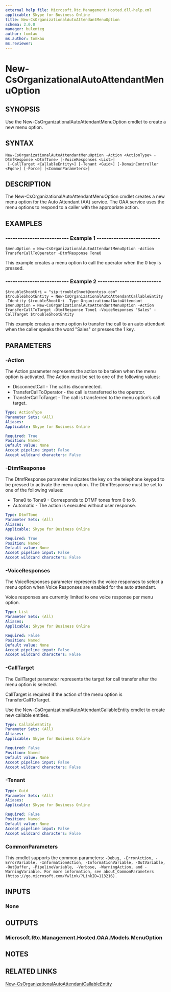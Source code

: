 ```yaml
---
external help file: Microsoft.Rtc.Management.Hosted.dll-help.xml
applicable: Skype for Business Online
title: New-CsOrganizationalAutoAttendantMenuOption
schema: 2.0.0
manager: bulenteg
author: tomtau
ms.author: tomkau
ms.reviewer:
---
```


# New-CsOrganizationalAutoAttendantMenuOption

## SYNOPSIS
Use the New-CsOrganizationalAutoAttendantMenuOption cmdlet to create a new menu option.

## SYNTAX

```
New-CsOrganizationalAutoAttendantMenuOption -Action <ActionType> -DtmfResponse <DtmfTone> [-VoiceResponses <List>]
 [-CallTarget <CallableEntity>] [-Tenant <Guid>] [-DomainController <Fqdn>] [-Force] [<CommonParameters>]
```

## DESCRIPTION
The New-CsOrganizationalAutoAttendantMenuOption cmdlet creates a new menu option for the Auto Attendant (AA) service. The OAA service uses the menu options to respond to a caller with the appropriate action.


## EXAMPLES

### -------------------------- Example 1 -------------------------- 
```
$menuOption = New-CsOrganizationalAutoAttendantMenuOption -Action TransferCallToOperator -DtmfResponse Tone0
```

This example creates a menu option to call the operator when the 0 key is pressed.

### -------------------------- Example 2 -------------------------- 
```
$troubleShootUri = "sip:troubleShoot@contoso.com"
$troubleShootEntity = New-CsOrganizationalAutoAttendantCallableEntity -Identity $troubleShootUri -Type OrganizationalAutoAttendant
$menuOption = New-CsOrganizationalAutoAttendantMenuOption -Action TransferCallToTarget -DtmfResponse Tone1 -VoiceResponses "Sales" -CallTarget $troubleShootEntity
```

This example creates a menu option to transfer the call to an auto attendant when the caller speaks the word "Sales" or presses the 1 key.


## PARAMETERS

### -Action
The Action parameter represents the action to be taken when the menu option is activated. The Action must be set to one of the following values:

- DisconnectCall - The call is disconnected.
- TransferCallToOperator - the call is transferred to the operator.
- TransferCallToTarget - The call is transferred to the menu option’s call target.

```yaml
Type: ActionType
Parameter Sets: (All)
Aliases: 
Applicable: Skype for Business Online

Required: True
Position: Named
Default value: None
Accept pipeline input: False
Accept wildcard characters: False
```

### -DtmfResponse
The DtmfResponse parameter indicates the key on the telephone keypad to be pressed to activate the menu option. The DtmfResponse must be set to one of the following values:

- Tone0 to Tone9 - Corresponds to DTMF tones from 0 to 9.
- Automatic - The action is executed without user response.

```yaml
Type: DtmfTone
Parameter Sets: (All)
Aliases: 
Applicable: Skype for Business Online

Required: True
Position: Named
Default value: None
Accept pipeline input: False
Accept wildcard characters: False
```

### -VoiceResponses
The VoiceResponses parameter represents the voice responses to select a menu option when Voice Responses are enabled for the auto attendant. 

Voice responses are currently limited to one voice response per menu option. 

```yaml
Type: List
Parameter Sets: (All)
Aliases: 
Applicable: Skype for Business Online

Required: False
Position: Named
Default value: None
Accept pipeline input: False
Accept wildcard characters: False
```

### -CallTarget
The CallTarget parameter represents the target for call transfer after the menu option is selected. 

CallTarget is required if the action of the menu option is TransferCallToTarget.

Use the New-CsOrganizationalAutoAttendantCallableEntity cmdlet to create new callable entities. 

```yaml
Type: CallableEntity
Parameter Sets: (All)
Aliases: 
Applicable: Skype for Business Online

Required: False
Position: Named
Default value: None
Accept pipeline input: False
Accept wildcard characters: False
```

### -Tenant

```yaml
Type: Guid
Parameter Sets: (All)
Aliases: 
Applicable: Skype for Business Online

Required: False
Position: Named
Default value: None
Accept pipeline input: False
Accept wildcard characters: False
```

### CommonParameters
This cmdlet supports the common parameters: `-Debug, -ErrorAction, -ErrorVariable, -InformationAction, -InformationVariable, -OutVariable, -OutBuffer, -PipelineVariable, -Verbose, -WarningAction, and -WarningVariable. For more information, see about_CommonParameters (https://go.microsoft.com/fwlink/?LinkID=113216).`

## INPUTS

### None


## OUTPUTS

### Microsoft.Rtc.Management.Hosted.OAA.Models.MenuOption


## NOTES

## RELATED LINKS

[New-CsOrganizationalAutoAttendantCallableEntity](New-CsOrganizationalAutoAttendantCallableEntity.md)
